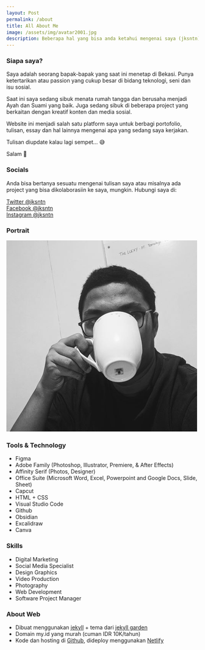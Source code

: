 ```yaml
---
layout: Post
permalink: /about
title: All About Me
image: /assets/img/avatar2001.jpg
description: Beberapa hal yang bisa anda ketahui mengenai saya (jksntn)
---
```


<div class="grid-33">
    <div class="grid-1">
        <h3>Siapa saya?</h3>
        <p>Saya adalah seorang bapak-bapak yang saat ini menetap di Bekasi. Punya ketertarikan atau passion yang cukup besar di bidang teknologi, seni dan isu sosial.</p>
        <p>Saat ini saya sedang sibuk menata rumah tangga dan berusaha menjadi Ayah dan Suami yang baik. Juga sedang sibuk di beberapa project yang berkaitan dengan kreatif konten dan media sosial.</p>
        <p>Website ini menjadi salah satu platform saya untuk berbagi portofolio, tulisan, essay dan hal lainnya mengenai apa yang sedang saya kerjakan.</p>
        <p>Tulisan diupdate kalau lagi sempet… 😅</p>
        <p>Salam 🤘</p>
    </div>
    <div class="grid-1">   
        <h3>Socials</h3>
        <p>Anda bisa bertanya sesuatu mengenai tulisan saya atau misalnya ada project yang bisa dikolaborasiin ke saya, mungkin. Hubungi saya di:</p>
        <p>
            <a href="https://twitter.com/jksntn/">Twitter @jksntn</a><br>
            <a href="https://facebook.com/jksntn/">Facebook @jksntn</a><br>
            <a href="https://www.instagram.com/jksntn/">Instagram @jksntn</a><br>
        </p>
    </div>
    <div class="grid-1">
        <h3>Portrait</h3>
        <img src="/assets/img/avatar2001.jpg" />
    </div>
</div>

<div class="grid-33">
    <div class="grid-1">
        <h3>Tools & Technology</h3>
        <ul>
        <li>Figma</li>
        <li>Adobe Family (Photoshop, Illustrator, Premiere, & After Effects)</li>
        <li>Affinity Serif (Photos, Designer)</li>
        <li>Office Suite (Microsoft Word, Excel, Powerpoint and Google Docs, Slide, Sheet)</li>
        <li>Capcut</li>
        <li>HTML + CSS</li>
        <li>Visual Studio Code</li>
        <li>Github</li>
        <li>Obsidian</li>
        <li>Excalidraw</li>
        <li>Canva</li>
        </ul>
    </div>
    <div class="grid-1">   
        <h3>Skills</h3>
        <ul>
        <li>Digital Marketing</li>
        <li>Social Media Specialist</li>
        <li>Design Graphics</li>
        <li>Video Production</li>
        <li>Photography</li>
        <li>Web Development</li>
        <li>Software Project Manager</li>
        </ul>
    </div>
    <div class="grid-1">
        <h3>About Web</h3>
        <ul>
        <li>Dibuat menggunakan <a href="https://jekyllrb.com/">jekyll</a> + tema dari <a href="https://github.com/Jekyll-Garden/jekyll-garden.github.io">jekyll garden</a></li>
        <li>Domain my.id yang murah (cuman IDR 10K/tahun)</li>
        <li>Kode dan hosting di <a href="https://github.com/">Github</a>, dideploy menggunakan <a href="https://www.netlify.com/">Netlify</a></li>
        </ul>
    </div>
</div>
        

